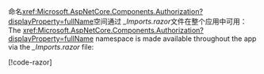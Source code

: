 <span data-ttu-id="91dec-101">命名<xref:Microsoft.AspNetCore.Components.Authorization?displayProperty=fullName>空间通过 *_Imports.razor*文件在整个应用中可用：</span><span class="sxs-lookup"><span data-stu-id="91dec-101">The <xref:Microsoft.AspNetCore.Components.Authorization?displayProperty=fullName> namespace is made available throughout the app via the *_Imports.razor* file:</span></span>

[!code-razor[](imports-standalone.razor?highlight=3)]
